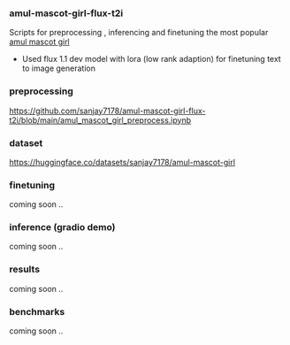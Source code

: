 ### amul-mascot-girl-flux-t2i
Scripts for preprocessing , inferencing and finetuning the most popular [amul mascot girl](https://en.wikipedia.org/wiki/Amul_girl)  
- Used flux 1.1 dev model with lora (low rank adaption) for finetuning text to image generation

### preprocessing
https://github.com/sanjay7178/amul-mascot-girl-flux-t2i/blob/main/amul_mascot_girl_preprocess.ipynb
### dataset
https://huggingface.co/datasets/sanjay7178/amul-mascot-girl
### finetuning
coming soon ..
### inference (gradio demo)
coming soon ..
### results
coming soon ..
### benchmarks 
coming soon ..



